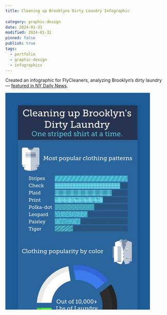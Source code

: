 ```yaml
---
title: Cleaning up Brooklyns Dirty Laundry Infographic

category: graphic-design
date: 2024-01-31
modified: 2024-01-31
pinned: false
publish: true
tags:
  - portfolio
  - graphic-design
  - infographics
---
```


Created an infographic for FlyCleaners, analyzing Brooklyn’s dirty laundry — [featured in NY Daily News](https://www.nydailynews.com/new-york/gasp-brooklyn-hipster-neighborhoods-business-casual-cleaners-article-1.1602158).

![image](/assets/infographic-6.jpg)
